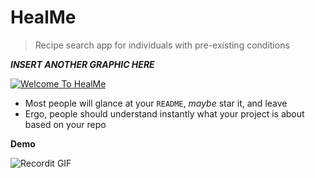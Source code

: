 

# HealMe

> Recipe search app for individuals with pre-existing conditions


***INSERT ANOTHER GRAPHIC HERE***

[![Welcome To HealMe](http://i.imgur.com/)]()

- Most people will glance at your `README`, *maybe* star it, and leave
- Ergo, people should understand instantly what your project is about based on your repo


**Demo**

![Recordit GIF](http://)




